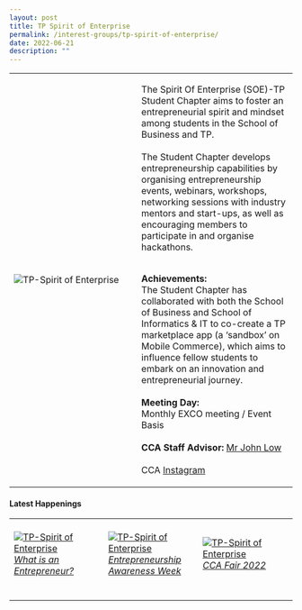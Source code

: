```yaml
---
layout: post
title: TP Spirit of Enterprise
permalink: /interest-groups/tp-spirit-of-enterprise/
date: 2022-06-21
description: ""
---
```

<div>
    <table>
        <tr>
            <td style="width:45%"><image src="/images/CCA_tp_spirit_of_enterprise.jpg" style="display:block;margin-left:auto;margin-right:auto;" alt="TP-Spirit of Enterprise"></image></td>
            <td>
                <p>
                    The Spirit Of Enterprise (SOE)-TP Student Chapter aims to foster an entrepreneurial spirit and mindset among students in the School of Business and TP.<br>
                    <br>
                    The Student Chapter develops entrepreneurship capabilities by organising entrepreneurship events, webinars, workshops, networking sessions with industry mentors and start-ups, as well as encouraging members to participate in and organise hackathons.<br>
                    <br>
                </p>
                <p>
                   <b>Achievements:</b><br>
                   The Student Chapter has collaborated with both the School of Business and School of Informatics & IT to co-create a TP marketplace app (a ‘sandbox’ on Mobile Commerce), which aims to influence fellow students to embark on an innovation and entrepreneurial journey.<br>
                    <br>
                    <b>Meeting Day:</b><br>
                    Monthly EXCO meeting / Event Basis<br>
                    <br>
                    <b>CCA Staff Advisor:</b> <a href="mailto:johnlow@tp.edu.sg">Mr John Low</a><br>
                    <br>
                    CCA <a href="https://www.instagram.com/soe__tp">Instagram</a>
                </p>
            </td>
        </tr>
    </table>
</div>

#### Latest Happenings

<div>
    <table>
        <tr>
            <td style="width:33%"><br>
                <a href="https://www.instagram.com/p/CdVHWqrhX__/">
                    <image src="/images/Interest Groups/SOE_What is an Entrepreneur.png" style="display:block;margin-left:auto;margin-right:auto;" alt="TP-Spirit of Enterprise">
                    <h6 style="margin-top:0%">What is an Entrepreneur?</h6>
                    </image>
                </a>
            </td>
            <td style="width:33%"><br>
                <a href="https://www.instagram.com/p/CdUyAaDhvmd/">
                    <image src="/images/Interest Groups/SOE_Entrepreneurship Awareness Week.png" style="display:block;margin-left:auto;margin-right:auto;" alt="TP-Spirit of Enterprise">
                    <h6 style="margin-top:0%">Entrepreneurship Awareness Week</h6>
                    </image>
                </a>
            </td>
            <td style="width:33%"><br>
                <a href="https://www.instagram.com/p/Cc16eHGB15x/">
                    <image src="/images/Interest Groups/SOE_CCA Fair 2022.png" style="display:block;margin-left:auto;margin-right:auto;" alt="TP-Spirit of Enterprise">
                    <h6 style="margin-top:0%">CCA Fair 2022</h6>
                    </image>
                </a>
            </td>
        </tr>
    </table>
</div>